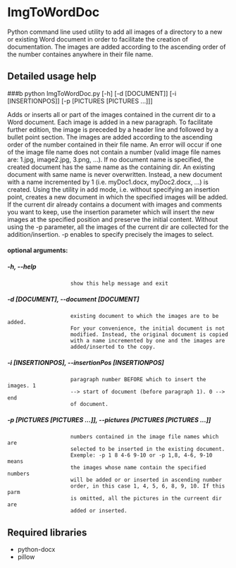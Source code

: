 # ImgToWordDoc
Python command line used utility to add all images of a directory to a new or existing Word document in order to facilitate the creation of documentation.
The images are added according to the ascending order of the number containes anywhere in their file name.

## Detailed usage help
###b python ImgToWordDoc.py [-h] [-d [DOCUMENT]] [-i [INSERTIONPOS]] [-p [PICTURES [PICTURES ...]]]

Adds or inserts all or part of the images contained in the current dir to a
Word document. Each image is added in a new paragraph. To facilitate further
edition, the image is preceded by a header line and followed by a bullet point
section. The images are added according to the ascending order of the number
contained in their file name. An error will occur if one of the image file
name does not contain a number (valid image file names are: 1.jpg, image2.jpg,
3.png, ...). If no document name is specified, the created document has the
same name as the containing dir. An existing document with same name is never
overwritten. Instead, a new document with a name incremented by 1 (i.e.
myDoc1.docx, myDoc2.docx, ...) is created. Using the utility in add mode, i.e.
without specifying an insertion point, creates a new document in which the
specified images will be added. If the current dir already contains a document
with images and comments you want to keep, use the insertion parameter which
will insert the new images at the specified position and preserve the initial
content. Without using the -p parameter, all the images of the current dir are
collected for the addition/insertion. -p enables to specify precisely the
images to select.

#### optional arguments:
#####  -h, --help
                        show this help message and exit
##### -d [DOCUMENT], --document [DOCUMENT]
                        existing document to which the images are to be added.
                        For your convenience, the initial document is not
                        modified. Instead, the original document is copied
                        with a name incremented by one and the images are
                        added/inserted to the copy.
##### -i [INSERTIONPOS], --insertionPos [INSERTIONPOS]
                        paragraph number BEFORE which to insert the images. 1
                        --> start of document (before paragraph 1). 0 --> end
                        of document.
##### -p [PICTURES [PICTURES ...]], --pictures [PICTURES [PICTURES ...]]
                        numbers contained in the image file names which are
                        selected to be inserted in the existing document.
                        Exemple: -p 1 8 4-6 9-10 or -p 1,8, 4-6, 9-10 means
                        the images whose name contain the specified numbers
                        will be added or or inserted in ascending number
                        order, in this case 1, 4, 5, 6, 8, 9, 10. If this parm
                        is omitted, all the pictures in the curreent dir are
                        added or inserted.
## Required libraries
* python-docx
* pillow
